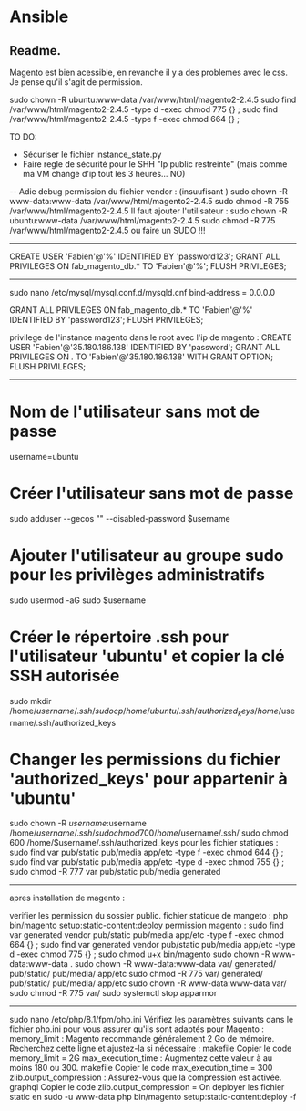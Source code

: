 # Ansible
## Readme.
Magento est bien acessible, en revanche il y a des problemes avec le css. Je pense qu'il s'agit de permission.

sudo chown -R ubuntu:www-data /var/www/html/magento2-2.4.5
sudo find /var/www/html/magento2-2.4.5 -type d -exec chmod 775 {} \;
sudo find /var/www/html/magento2-2.4.5 -type f -exec chmod 664 {} \;



TO DO:
- Sécuriser le fichier instance_state.py
- Faire regle de sécurité pour le SHH "Ip public restreinte" (mais comme ma VM change d'ip tout les 3 heures... NO)

-- Adie debug
permission du fichier vendor : (insuufisant )
sudo chown -R www-data:www-data /var/www/html/magento2-2.4.5
sudo chmod -R 755 /var/www/html/magento2-2.4.5
Il faut ajouter l'utilisateur :
sudo chown -R ubuntu:www-data /var/www/html/magento2-2.4.5
sudo chmod -R 775 /var/www/html/magento2-2.4.5
ou faire un SUDO !!!

------
CREATE USER 'Fabien'@'%' IDENTIFIED BY 'password123';
GRANT ALL PRIVILEGES ON fab_magento_db.* TO 'Fabien'@'%';
FLUSH PRIVILEGES;

-------
sudo nano /etc/mysql/mysql.conf.d/mysqld.cnf
bind-address = 0.0.0.0

GRANT ALL PRIVILEGES ON fab_magento_db.* TO 'Fabien'@'%' IDENTIFIED BY 'password123';
FLUSH PRIVILEGES;


privilege de l'instance magento
dans le root avec l'ip de magento :
CREATE USER 'Fabien'@'35.180.186.138' IDENTIFIED BY 'password';
GRANT ALL PRIVILEGES ON *.* TO 'Fabien'@'35.180.186.138' WITH GRANT OPTION;
FLUSH PRIVILEGES;

----------

# Nom de l'utilisateur sans mot de passe
username=ubuntu
# Créer l'utilisateur sans mot de passe
sudo adduser --gecos "" --disabled-password $username
# Ajouter l'utilisateur au groupe sudo pour les privilèges administratifs
sudo usermod -aG sudo $username
# Créer le répertoire .ssh pour l'utilisateur 'ubuntu' et copier la clé SSH autorisée
sudo mkdir /home/$username/.ssh/
sudo cp /home/ubuntu/.ssh/authorized_keys /home/$username/.ssh/authorized_keys
# Changer les permissions du fichier 'authorized_keys' pour appartenir à 'ubuntu'
sudo chown -R $username:$username /home/$username/.ssh/
sudo chmod 700 /home/$username/.ssh/
sudo chmod 600 /home/$username/.ssh/authorized_keys
pour les fichier statiques :
sudo find var pub/static pub/media app/etc -type f -exec chmod 644 {} \;
sudo find var pub/static pub/media app/etc -type d -exec chmod 755 {} \;
sudo chmod -R 777 var pub/static pub/media generated

-------

apres installation de magento :

verifier les permission du sossier public.
fichier statique de mangeto :
php bin/magento setup:static-content:deploy
permission magento :
sudo find var generated vendor pub/static pub/media app/etc -type f -exec chmod 664 {} \;
sudo find var generated vendor pub/static pub/media app/etc -type d -exec chmod 775 {} \;
sudo chmod u+x bin/magento
sudo chown -R www-data:www-data .
sudo chown -R www-data:www-data var/ generated/ pub/static/ pub/media/ app/etc
sudo chmod -R 775 var/ generated/ pub/static/ pub/media/ app/etc
sudo chown -R www-data:www-data var/
sudo chmod -R 775 var/
sudo systemctl stop apparmor

------
sudo nano /etc/php/8.1/fpm/php.ini
Vérifiez les paramètres suivants dans le fichier php.ini pour vous assurer qu'ils sont adaptés pour Magento :
memory_limit : Magento recommande généralement 2 Go de mémoire. Recherchez cette ligne et ajustez-la si nécessaire :
makefile
Copier le code
memory_limit = 2G
max_execution_time : Augmentez cette valeur à au moins 180 ou 300.
makefile
Copier le code
max_execution_time = 300
zlib.output_compression : Assurez-vous que la compression est activée.
graphql
Copier le code
zlib.output_compression = On
deployer les fichier static en sudo -u www-data php bin/magento setup:static-content:deploy -f
